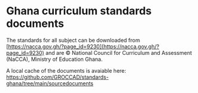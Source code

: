 Ghana curriculum standards documents
====================================

The standards for all subject can be downloaded from 
[https://nacca.gov.gh/?page_id=9230](https://nacca.gov.gh/?page_id=9230) and 
are © National Council for Curriculum and Assessment (NaCCA), Ministry of Education Ghana.

A local cache of the documents is avaiable here:
https://github.com/GROCCAD/standards-ghana/tree/main/sourcedocuments

